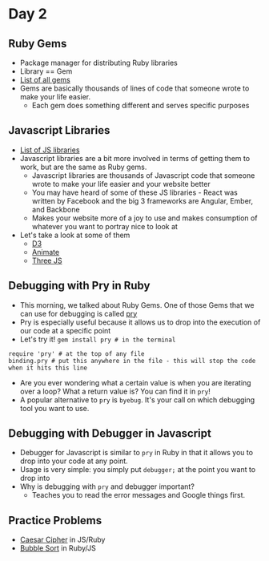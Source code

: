 Day 2
=====================
Ruby Gems
--------------
* Package manager for distributing Ruby libraries
* Library == Gem
* [List of all gems](https://rubygems.org/gems)
* Gems are basically thousands of lines of code that someone wrote to make your life easier.
	* Each gem does something different and serves specific purposes

Javascript Libraries
-------------------------
* [List of JS libraries](https://www.javascripting.com/)
* Javascript libraries are a bit more involved in terms of getting them to work, but are the same as Ruby gems.
	* Javascript libraries are thousands of Javascript code that someone wrote to make your life easier and your website better
	* You may have heard of some of these JS libraries - React was written by Facebook and the big 3 frameworks are Angular, Ember, and Backbone
	* Makes your website more of a joy to use and makes consumption of whatever you want to portray nice to look at
* Let's take a look at some of them
	* [D3](https://d3js.org/)
	* [Animate](https://daneden.github.io/animate.css/)
	* [Three JS](https://threejs.org/examples/)

Debugging with Pry in Ruby
-------------------------------
* This morning, we talked about Ruby Gems. One of those Gems that we can use for debugging is called [pry](https://rubygems.org/gems/pry/versions/0.10.3)
* Pry is especially useful because it allows us to drop into the execution of our code at a specific point
* Let's try it!
`gem install pry # in the terminal`
```
require 'pry' # at the top of any file
binding.pry # put this anywhere in the file - this will stop the code when it hits this line
```
* Are you ever wondering what a certain value is when you are iterating over a loop? What a return value is? You can find it in `pry`!
* A popular alternative to `pry` is `byebug`. It's your call on which debugging tool you want to use.

Debugging with Debugger in Javascript
------------------------------------------
* Debugger for Javascript is similar to `pry` in Ruby in that it allows you to drop into your code at any point.
* Usage is very simple: you simply put `debugger;` at the point you want to drop into
* Why is debugging with `pry` and debugger important?
	* Teaches you to read the error messages and Google things first.

Practice Problems
----------------------
* [Caesar Cipher](https://github.com/CodePlatoon/caesar-cipher) in JS/Ruby
* [Bubble Sort](https://github.com/CodePlatoon/bubble-sort) in Ruby/JS
